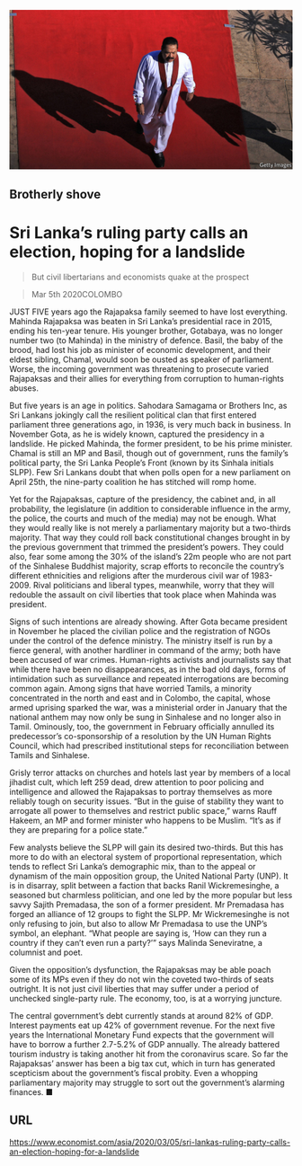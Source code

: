 ![](./images/20200307_ASP502.jpg)

## Brotherly shove

# Sri Lanka’s ruling party calls an election, hoping for a landslide

> But civil libertarians and economists quake at the prospect

> Mar 5th 2020COLOMBO

JUST FIVE years ago the Rajapaksa family seemed to have lost everything. Mahinda Rajapaksa was beaten in Sri Lanka’s presidential race in 2015, ending his ten-year tenure. His younger brother, Gotabaya, was no longer number two (to Mahinda) in the ministry of defence. Basil, the baby of the brood, had lost his job as minister of economic development, and their eldest sibling, Chamal, would soon be ousted as speaker of parliament. Worse, the incoming government was threatening to prosecute varied Rajapaksas and their allies for everything from corruption to human-rights abuses.

But five years is an age in politics. Sahodara Samagama or Brothers Inc, as Sri Lankans jokingly call the resilient political clan that first entered parliament three generations ago, in 1936, is very much back in business. In November Gota, as he is widely known, captured the presidency in a landslide. He picked Mahinda, the former president, to be his prime minister. Chamal is still an MP and Basil, though out of government, runs the family’s political party, the Sri Lanka People’s Front (known by its Sinhala initials SLPP). Few Sri Lankans doubt that when polls open for a new parliament on April 25th, the nine-party coalition he has stitched will romp home.

Yet for the Rajapaksas, capture of the presidency, the cabinet and, in all probability, the legislature (in addition to considerable influence in the army, the police, the courts and much of the media) may not be enough. What they would really like is not merely a parliamentary majority but a two-thirds majority. That way they could roll back constitutional changes brought in by the previous government that trimmed the president’s powers. They could also, fear some among the 30% of the island’s 22m people who are not part of the Sinhalese Buddhist majority, scrap efforts to reconcile the country’s different ethnicities and religions after the murderous civil war of 1983-2009. Rival politicians and liberal types, meanwhile, worry that they will redouble the assault on civil liberties that took place when Mahinda was president.

Signs of such intentions are already showing. After Gota became president in November he placed the civilian police and the registration of NGOs under the control of the defence ministry. The ministry itself is run by a fierce general, with another hardliner in command of the army; both have been accused of war crimes. Human-rights activists and journalists say that while there have been no disappearances, as in the bad old days, forms of intimidation such as surveillance and repeated interrogations are becoming common again. Among signs that have worried Tamils, a minority concentrated in the north and east and in Colombo, the capital, whose armed uprising sparked the war, was a ministerial order in January that the national anthem may now only be sung in Sinhalese and no longer also in Tamil. Ominously, too, the government in February officially annulled its predecessor’s co-sponsorship of a resolution by the UN Human Rights Council, which had prescribed institutional steps for reconciliation between Tamils and Sinhalese.

Grisly terror attacks on churches and hotels last year by members of a local jihadist cult, which left 259 dead, drew attention to poor policing and intelligence and allowed the Rajapaksas to portray themselves as more reliably tough on security issues. “But in the guise of stability they want to arrogate all power to themselves and restrict public space,” warns Rauff Hakeem, an MP and former minister who happens to be Muslim. “It’s as if they are preparing for a police state.”

Few analysts believe the SLPP will gain its desired two-thirds. But this has more to do with an electoral system of proportional representation, which tends to reflect Sri Lanka’s demographic mix, than to the appeal or dynamism of the main opposition group, the United National Party (UNP). It is in disarray, split between a faction that backs Ranil Wickremesinghe, a seasoned but charmless politician, and one led by the more popular but less savvy Sajith Premadasa, the son of a former president. Mr Premadasa has forged an alliance of 12 groups to fight the SLPP. Mr Wickremesinghe is not only refusing to join, but also to allow Mr Premadasa to use the UNP’s symbol, an elephant. “What people are saying is, ‘How can they run a country if they can’t even run a party?’” says Malinda Seneviratne, a columnist and poet.

Given the opposition’s dysfunction, the Rajapaksas may be able poach some of its MPs even if they do not win the coveted two-thirds of seats outright. It is not just civil liberties that may suffer under a period of unchecked single-party rule. The economy, too, is at a worrying juncture.

The central government’s debt currently stands at around 82% of GDP. Interest payments eat up 42% of government revenue. For the next five years the International Monetary Fund expects that the government will have to borrow a further 2.7-5.2% of GDP annually. The already battered tourism industry is taking another hit from the coronavirus scare. So far the Rajapaksas’ answer has been a big tax cut, which in turn has generated scepticism about the government’s fiscal probity. Even a whopping parliamentary majority may struggle to sort out the government’s alarming finances. ■

## URL

https://www.economist.com/asia/2020/03/05/sri-lankas-ruling-party-calls-an-election-hoping-for-a-landslide
